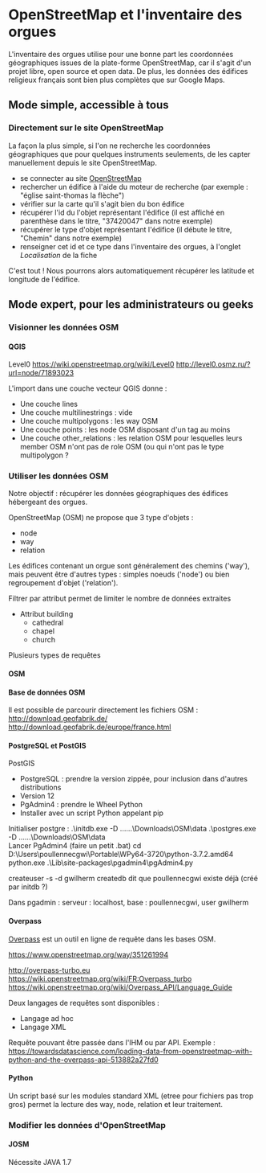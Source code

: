 # OpenStreetMap et l'inventaire des orgues

L'inventaire des orgues utilise pour une bonne part les coordonnées géographiques issues de la plate-forme OpenStreetMap, car il s'agit d'un projet libre, open source et open data.
De plus, les données des édifices religieux français sont bien plus complètes que sur Google Maps.


## Mode simple, accessible à tous

### Directement sur le site OpenStreetMap

La façon la plus simple, si l'on ne recherche les coordonnées géographiques que pour quelques instruments seulements, 
de les capter manuellement depuis le site OpenStreetMap.

- se connecter au site [OpenStreetMap](https://www.openstreetmap.org)
- rechercher un édifice à l'aide du moteur de recherche (par exemple : "église saint-thomas la flèche")
- vérifier sur la carte qu'il s'agit bien du bon édifice
- récupérer l'id du l'objet représentant l'édifice (il est affiché en parenthèse dans le titre, "37420047" dans notre exemple)
- récupérer le type d'objet représentant l'édifice (il débute le titre, "Chemin" dans notre exemple)
- renseigner cet id et ce type dans l'inventaire des orgues, à l'onglet *Localisation* de la fiche

C'est tout ! Nous pourrons alors automatiquement récupérer les latitude et longitude de l'édifice.

## Mode expert, pour les administrateurs ou geeks

### Visionner les données OSM

#### QGIS

Level0
https://wiki.openstreetmap.org/wiki/Level0
http://level0.osmz.ru/?url=node/71893023

L'import dans une couche vecteur QGIS donne :
-	Une couche lines
-	Une couche multilinestrings : vide 
-	Une couche multipolygons : les way OSM
-	Une couche points : les node OSM disposant d'un tag au moins
-	Une couche other_relations : les relation OSM pour lesquelles leurs member OSM n'ont pas de role OSM (ou qui n'ont pas le type multipolygon ?

### Utiliser les données OSM

Notre objectif : récupérer les données géographiques des édifices hébergeant des orgues.

OpenStreetMap (OSM) ne propose que 3 type d'objets :
- node
- way
- relation

Les édifices contenant un orgue sont généralement des chemins ('way'), mais peuvent être d'autres types : simples noeuds ('node') ou bien regroupement d'objet ('relation').

Filtrer par attribut permet de limiter le nombre de données extraites
- Attribut building
  - cathedral
  - chapel
  - church

Plusieurs types de requêtes

#### OSM

#### Base de données OSM

Il est possible de parcourir directement les fichiers OSM :
http://download.geofabrik.de/
http://download.geofabrik.de/europe/france.html

#### PostgreSQL et PostGIS
PostGIS
-	PostgreSQL : prendre la version zippée, pour inclusion dans d'autres distributions
-	Version 12
-	PgAdmin4 : prendre le Wheel Python
-	Installer avec un script Python appelant pip

Initialiser postgre :
.\initdb.exe  -D ..\..\..\Downloads\OSM\data
.\postgres.exe -D ..\..\..\Downloads\OSM\data\
Lancer PgAdmin4 (faire un petit .bat)
cd D:\Users\poullennecgwi\Portable\WPy64-3720\python-3.7.2.amd64
python.exe .\Lib\site-packages\pgadmin4\pgAdmin4.py

createuser -s -d gwilherm
createdb dit que poullennecgwi existe déjà (créé par initdb ?)

Dans pgadmin : serveur : localhost, base : poullennecgwi, user gwilherm


#### Overpass

[Overpass](http://overpass-turbo.eu/) est un outil en ligne de requête dans les bases OSM.

https://www.openstreetmap.org/way/351261994

http://overpass-turbo.eu
https://wiki.openstreetmap.org/wiki/FR:Overpass_turbo
https://wiki.openstreetmap.org/wiki/Overpass_API/Language_Guide

Deux langages de requêtes sont disponibles :
-	Langage ad hoc
-	Langage XML

Requête pouvant être passée dans l'IHM ou par API.
Exemple :
https://towardsdatascience.com/loading-data-from-openstreetmap-with-python-and-the-overpass-api-513882a27fd0


#### Python

Un script basé sur les modules standard XML (etree pour fichiers pas trop gros) permet la lecture des way, node, relation et leur traitement.


### Modifier les données d'OpenStreetMap

#### JOSM
Nécessite JAVA 1.7

